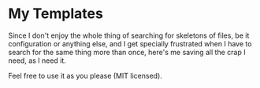 My Templates
============

Since I don't enjoy the whole thing of searching for skeletons of files, be it configuration or anything else, and I get specially frustrated when I have to search for the same thing more than once, here's me saving all the crap I need, as I need it.

Feel free to use it as you please (MIT licensed).
